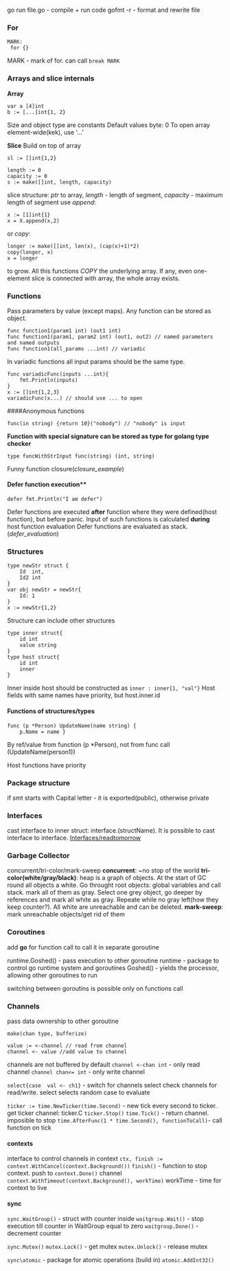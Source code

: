 go run file.go - compile + run code
gofmt -r  - format and rewrite file 

### For

```
MARK:
 for {}
```
MARK - mark of for. can call ```break MARK ```

### Arrays and slice internals

**Array**
```golang
var a [4]int
b := [...]int{1, 2}
```
Size and object type are constants
Default values
byte: 0
To open array element-wide(kek), use '...'

**Slice**
Build on top of array
```
sl := []int{1,2}

length := 0
capacity := 0
s := make([]int, length, capacity)
```
slice structure: *ptr* to array, *length* - length of segment, *capacity* - maximum length of segment
use *append*:
```
x := [1]int{1}
x = X.append(x,2)
```
or *copy*:
```
longer := make([]int, len(x), (cap(x)+1)*2)
copy(longer, x)
x = longer
```
to grow. All this functions *COPY* the underlying array. 
If any, even one-element slice is connected with array, the whole array exists.

### Functions
Pass parameters by value (except maps).
Any function can be stored as object.

```
func function1(param1 int) (out1 int)
func function1(param1, param2 int) (out1, out2) // named parameters and named outputs
func function1(all_params ...int) // variadic
```
In variadic functions all input params should be the same type.
```
func variadicFunc(inputs ...int){
	fmt.Println(inputs)
}
x := []int{1,2,3}
variadicFunc(x...) // should use ... to open
```

####Anonymous functions
```
func(in string) {return 10}("nobody") // "nobody" is input

```

**Function with special signature can be stored as type for golang type checker**
```
type funcWithStrInput func(string) (int, string)
```
Funny function closure(*closure_example*)

#### Defer function execution**
```
defer fmt.Println("I am defer")
```
Defer functions are executed **after** function where they were defined(host function), but before panic.
Input of such functions is calculated **during** host function evaluation
Defer functions are evaluated as stack. (*defer_evaluation*)

### Structures
```
type newStr struct {
	Id 	int,
	Id2 int
}
var obj newStr = newStr{
	Id: 1
}
x := newStr{1,2}
```
Structure can include other structures
```
type inner struct{
	id int 
	value string
}
type host struct{
	id int
	inner
}
```
Inner inside host should be constructed as  ```inner : inner{1, "val"}```
Host fields with same names have priority, but host.inner.id 

#### Functions of structures/types

```
func (p *Person) UpdateName(name string) {
	p.Name = name }
```
By ref/value from function (p \*Person), not from func call (UpdateName(person1))

Host functions have priority


### Package structure
if smt starts with Capital letter - it is exported(public), otherwise private

### Interfaces

cast interface to inner struct: interface.(structName). It is possible to cast interface to interface.
[Interfaces/readtomorrow](https://www.tapirgames.com/blog/golang-interface-implementation)

### Garbage Collector
concurrent/tri-color/mark-sweep
**concurrent**:  ~no stop of the world 
**tri-color(white/gray/black)**: heap is a graph of objects. At the start of GC round all objects a white. Go throught root objects: global variables and call stack. mark all of them as gray. Select one grey object, go deeper by references and mark all white as gray. Repeate while no gray left(how they keep counter?). All white are unreachable and can be deleted.
**mark-sweep**: mark unreachable objects/get rid of them


### Coroutines
add **go** for function call to call it in separate goroutine

runtime.Goshed() - pass execution to other goroutine
runtime - package to control go runtime system and goroutines
Goshed() - yields the processor, allowing other goroutines to run

switching between goroutins is possible only on functions call

### Channels
pass data ownership to other goroutine
```golang
make(chan type, bufferize)

value := <-channel // read from channel
channel <- value //add value to channel
```
channels are not buffered by default
```channel <-chan int``` - only read channel
```channel chan<= int``` - only write channel

```select{case  val <- ch1}``` - switch for channels
select check channels for read/write.
select selects random case to evaluate

```ticker := time.NewTicker(time.Second)``` - new tick every second to ticker. 
get ticker channel: ticker.C 
```ticker.Stop()```
```time.Tick()``` - return channel. imposible to stop
```time.AfterFunc(1 * time.Second(), functionToCall)```- call function on tick

#### contexts
interface to control channels in context
```ctx, finish := context.WithCancel(context.Background())```
```finish()``` - function to stop context. push to ```context.Done()``` channel
```context.WithTimeout(context.Background(), workTime)```
workTime - time for context to live

#### sync
```sync.WaitGroup()``` - struct with counter inside
```waitgroup.Wait()``` - stop execution till counter in WaitGroup equal to zero
```waitgroup.Done()``` - decrement counter

```sync.Mutex()```
```mutex.Lock()``` - get mutex
```mutex.Unlock()``` - release mutex

```sync\atomic``` - package for atomic operations (build in)
```atomic.AddInt32()```